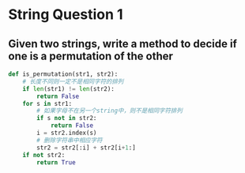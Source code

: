 # String Question 1

## Given two strings, write a method to decide if one is a permutation of the other

```python
def is_permutation(str1, str2):
	# 长度不同则一定不是相同字符的排列
    if len(str1) != len(str2):
        return False
    for s in str1:
    	# 如果字母不在另一个string中，则不是相同字符排列
        if s not in str2:
            return False
        i = str2.index(s)
        # 删除字符串中相应字符
        str2 = str2[:i] + str2[i+1:]
    if not str2:
        return True

```